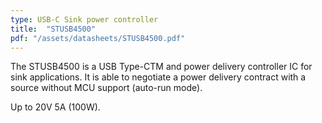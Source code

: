 ```yaml
---
type: USB-C Sink power controller
title:  "STUSB4500"
pdf: "/assets/datasheets/STUSB4500.pdf"
---
```


The STUSB4500 is a USB Type-CTM and power delivery controller IC for sink applications. It is able to negotiate a power delivery contract with a source without MCU support (auto-run mode).

Up to 20V 5A (100W).
